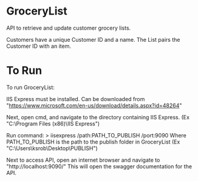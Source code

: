 # GroceryList

API to retrieve and update customer grocery lists.

Customers have a unique Customer ID and a name.
The List pairs the Customer ID with an item.

# To Run

To run GroceryList:

IIS Express must be installed. Can be downloaded from "https://www.microsoft.com/en-us/download/details.aspx?id=48264"

Next, open cmd, and navigate to the directory containing IIS Express. (Ex "C:\Program Files (x86)\IIS Express")

Run command: > iisexpress /path:PATH_TO_PUBLISH /port:9090
Where PATH_TO_PUBLISH is the path to the publish folder in GroceryList (Ex "C:\Users\ksrob\Desktop\PUBLISH\")

Next to access API, open an internet browser and navigate to "http://localhost:9090/"
This will open the swagger documentation for the API.
